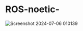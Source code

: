 # ROS-noetic-
![Screenshot 2024-07-06 010139](https://github.com/LujainAlsulami/ROS-noetic-/assets/166108783/38b60939-2c89-4cc3-8e24-63efe49ba815)

